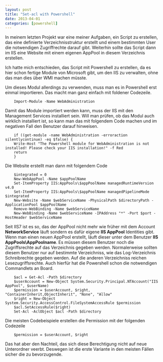 ```yaml
---
layout: post
title: "Set-acl with Powershell"
date: 2013-04-01
categories: [powershell]
---
```


In meinem letzten Projekt war eine meiner Aufgaben, ein Script zu erstellen, das eine definierte Verzeichnisstruktur erstellt und einem bestimmten User die notwendigen Zugriffrechte darauf gibt.
Weiterhin sollte das Script dann im IIS eine Website mit einem eigenen AppPool in diesem Verzeichnis erstellen.

Ich hatte mich entschieden, das Script mit Powershell zu erstellen, da es hier schon fertige Module von Microsoft gibt, um den IIS zu verwalten, ohne das man dies über WMI machen müsste.

Um dieses Modul allerdings zu verwenden, muss man es in Powershell erst einmal importieren. Das macht man ganz einfach mit foldener Codezeile.

```
	Import-Module -Name WebAdministration
```

Damit das Module importiert werden kann, muss der IIS mit den Management Services installiert sein. Will man prüfen, ob das Modul auch wirklich installiert ist, so kann man das mit folgendem Code machen und im negativen Fall den Benutzer darauf hinweisen.

```
	if ((get-module -name WebAdministration -erroraction silentlycontinue) -eq $false) {
	Write-Host "The Powershell module for WebAdministration is not installed! Please check your IIS installation!" -f Red
	return
	}
```

Die Website erstellt man dann mit folgendem Code

```
	$integrated = 0
	New-WebAppPool -Name $appPoolName
	Set-ItemProperty IIS:AppPools\$appPoolName managedRuntimeVersion v4.0
	Set-ItemProperty IIS:AppPools\$appPoolName managedPipelineMode $integrated
	New-Website -Name $webServiceName -PhysicalPath $directoryPath -ApplicationPool $appPoolName
	Remove-WebBinding -Name $webServiceName
	New-WebBinding -Name $webServiceName -IPAddress "*" -Port $port -HostHeader $webServiceName
```

Seit IIS7 ist es so, das der AppPool nicht mehr wie früher mit dem Account **NetworkService** läuft sondern es dafür eigene **IIS AppPool** Identities gibt. Wenn man einen neuen AppPool erstellt, läuft dieser unter dem Benutzer **IIS AppPools\AppPoolname**. Es müssen diesem Benutzer noch die Zugriffsrechte auf das Verzeichnis gegeben werden. Normalerweise sollten diesem Benutzer nur auf bestimmte Verzeichniss, wie das Log-Verzeichnis Schreibrechte gegeben werden. Auf die anderen Verzeichniss reichen Lesezugriffsrechte. Auch hierfür hat die Powershell schon die notwendigen Commandlets an Board.

```
	$acl = Get-Acl -Path $directory
	$userAccount = New-Object System.Security.Principal.NTAccount("IIS AppPool", $userName)
	$permission = $userAccount, $right, "ContainerInherit,ObjectInherit", "None", "Allow"
	$right = New-Object System.Security.AccessControl.FileSystemAccessRule $permission
	$acl.SetAccessRule($right)
	Set-Acl -AclObject $acl -Path $directory
```

Die meisten Codebeispiele erstellen die Permission mit der folgenden Codezeile

```
	$permission = $userAccount, $right
```

Das hat aber den Nachteil, das sich diese Berechtigung nicht auf neue Unterordner veerbt. Deswegen ist die erste Variante in den meisten Fällen sicher die zu bevorzugende.

